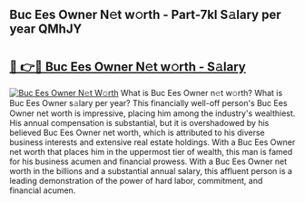 ## Buc Ees Owner N𝚎t w𝚘rth - Part-7kl S𝚊lary per year QMhJY

# <h2><a href="http://gc2oq6k.nevu.top/?p=Buc+Ees+Owner">🔗 👉🔴 Buc Ees Owner N𝚎t w𝚘rth - S𝚊lary</a></h2>

[![Buc Ees Owner N𝚎t W𝚘rth](https://i.imgur.com/Oavwk0R.jpeg)](http://gc2oq6k.nevu.top/?p=Buc+Ees+Owner)
What is Buc Ees Owner n𝚎t w𝚘rth? What is Buc Ees Owner s𝚊lary per year?
This financially well-off person's Buc Ees Owner net worth is impressive, placing him among the industry's wealthiest. His annual compensation is substantial, but it is overshadowed by his believed Buc Ees Owner net worth, which is attributed to his diverse business interests and extensive real estate holdings. With a Buc Ees Owner net worth that places him in the uppermost tier of wealth, this man is famed for his business acumen and financial prowess. With a Buc Ees Owner net worth in the billions and a substantial annual salary, this affluent person is a leading demonstration of the power of hard labor, commitment, and financial acumen.
